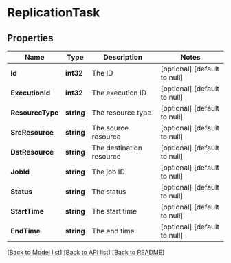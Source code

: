 # ReplicationTask

## Properties
Name | Type | Description | Notes
------------ | ------------- | ------------- | -------------
**Id** | **int32** | The ID | [optional] [default to null]
**ExecutionId** | **int32** | The execution ID | [optional] [default to null]
**ResourceType** | **string** | The resource type | [optional] [default to null]
**SrcResource** | **string** | The source resource | [optional] [default to null]
**DstResource** | **string** | The destination resource | [optional] [default to null]
**JobId** | **string** | The job ID | [optional] [default to null]
**Status** | **string** | The status | [optional] [default to null]
**StartTime** | **string** | The start time | [optional] [default to null]
**EndTime** | **string** | The end time | [optional] [default to null]

[[Back to Model list]](../README.md#documentation-for-models) [[Back to API list]](../README.md#documentation-for-api-endpoints) [[Back to README]](../README.md)

